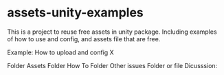 # assets-unity-examples

This is a project to reuse free assets in unity package.
Including examples of how to use and config, and assets file that are free.

Example:
How to upload and config X

Folder Assets
Folder How To
Folder Other issues
Folder or file Dicusssion:

